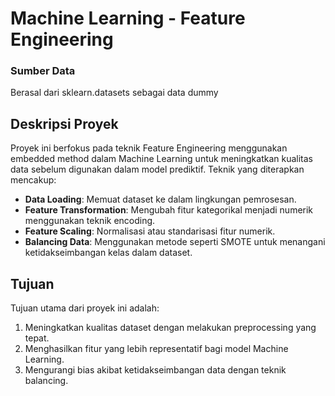 # Machine Learning - Feature Engineering

### Sumber Data
Berasal dari sklearn.datasets sebagai data dummy

## Deskripsi Proyek
Proyek ini berfokus pada teknik Feature Engineering menggunakan embedded method dalam Machine Learning untuk meningkatkan kualitas data sebelum digunakan dalam model prediktif. Teknik yang diterapkan mencakup:
- **Data Loading**: Memuat dataset ke dalam lingkungan pemrosesan.
- **Feature Transformation**: Mengubah fitur kategorikal menjadi numerik menggunakan teknik encoding.
- **Feature Scaling**: Normalisasi atau standarisasi fitur numerik.
- **Balancing Data**: Menggunakan metode seperti SMOTE untuk menangani ketidakseimbangan kelas dalam dataset.

## Tujuan
Tujuan utama dari proyek ini adalah:
1. Meningkatkan kualitas dataset dengan melakukan preprocessing yang tepat.
2. Menghasilkan fitur yang lebih representatif bagi model Machine Learning.
3. Mengurangi bias akibat ketidakseimbangan data dengan teknik balancing.
